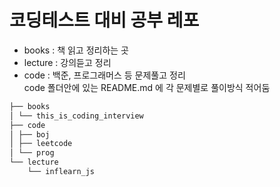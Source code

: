 # 코딩테스트 대비 공부 레포

- books : 책 읽고 정리하는 곳
- lecture : 강의듣고 정리
- code : 백준, 프로그래머스 등 문제풀고 정리  
  code 폴더안에 있는 README.md 에 각 문제별로 풀이방식 적어둠

```bash
├── books
│ └── this_is_coding_interview
├── code
│ ├── boj
│ ├── leetcode
│ └── prog
└── lecture
    └── inflearn_js
```
